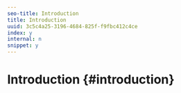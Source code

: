 ```yaml
---
seo-title: Introduction
title: Introduction
uuid: 3c5c4a25-3196-4684-825f-f9fbc412c4ce
index: y
internal: n
snippet: y
---
```


# Introduction {#introduction}


